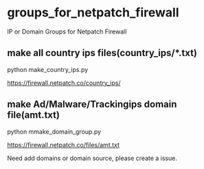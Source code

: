 # groups_for_netpatch_firewall
IP or Domain Groups for Netpatch Firewall

## make all country ips files(country_ips/*.txt)

python make_country_ips.py

<https://firewall.netpatch.co/country_ips/>

## make Ad/Malware/Trackingips domain file(amt.txt)

python mmake_domain_group.py

<https://firewall.netpatch.co/files/amt.txt>

Need add domains or domain source, please create a issue.

